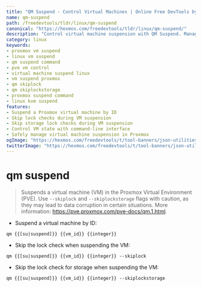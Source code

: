 ```yaml
---
title: "QM Suspend - Control Virtual Machines | Online Free DevTools by Hexmos"
name: qm-suspend
path: /freedevtools/tldr/linux/qm-suspend
canonical: "https://hexmos.com/freedevtools/tldr/linux/qm-suspend/"
description: "Control virtual machine suspension with QM Suspend. Manage PVE VMs using command line. Suspend with or without lock checks. Free online tool, no registration required."
category: linux
keywords:
- proxmox vm suspend
- linux vm suspend
- qm suspend command
- pve vm control
- virtual machine suspend linux
- vm suspend proxmox
- qm skiplock
- qm skiplockstorage
- proxmox suspend command
- linux kvm suspend
features:
- Suspend a Proxmox virtual machine by ID
- Skip lock checks during VM suspension
- Skip storage lock checks during VM suspension
- Control VM state with command-line interface
- Safely manage virtual machine suspension in Proxmox
ogImage: "https://hexmos.com/freedevtools/t/tool-banners/json-utilities-banner.png"
twitterImage: "https://hexmos.com/freedevtools/t/tool-banners/json-utilities-banner.png"
---
```


# qm suspend

> Suspends a virtual machine (VM) in the Proxmox Virtual Environment (PVE).
> Use `--skiplock` and `--skiplockstorage` flags with caution, as they may lead to data corruption in certain situations.
> More information: <https://pve.proxmox.com/pve-docs/qm.1.html>.

- Suspend a virtual machine by ID:

`qm {{[su|suspend]}} {{vm_id}} {{integer}}`

- Skip the lock check when suspending the VM:

`qm {{[su|suspend]}} {{vm_id}} {{integer}} --skiplock`

- Skip the lock check for storage when suspending the VM:

`qm {{[su|suspend]}} {{vm_id}} {{integer}} --skiplockstorage`

